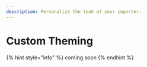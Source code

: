 ```yaml
---
description: Personalize the look of your importer.
---
```


# Custom Theming

{% hint style="info" %}
coming soon
{% endhint %}
